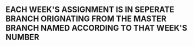 ## EACH WEEK'S ASSIGNMENT IS IN SEPERATE BRANCH ORIGNATING FROM THE MASTER BRANCH NAMED ACCORDING TO THAT WEEK'S NUMBER